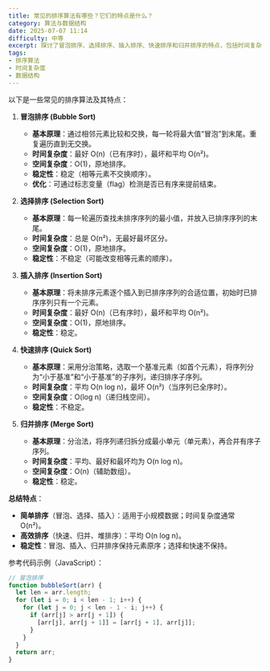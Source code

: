 ```yaml
---
title: 常见的排序算法有哪些？它们的特点是什么？
category: 算法与数据结构
date: 2025-07-07 11:14
difficulty: 中等
excerpt: 探讨了冒泡排序、选择排序、插入排序、快速排序和归并排序的特点，包括时间复杂度、空间复杂度和稳定性。
tags:
- 排序算法
- 时间复杂度
- 数据结构
---
```

以下是一些常见的排序算法及其特点：  

1. **冒泡排序 (Bubble Sort)**  
   - **基本原理**：通过相邻元素比较和交换，每一轮将最大值“冒泡”到末尾。重复遍历直到无交换。  
   - **时间复杂度**：最好 O(n)（已有序时），最坏和平均 O(n²)。  
   - **空间复杂度**：O(1)，原地排序。  
   - **稳定性**：稳定（相等元素不交换顺序）。  
   - **优化**：可通过标志变量（flag）检测是否已有序来提前结束。  

2. **选择排序 (Selection Sort)**  
   - **基本原理**：每一轮遍历查找未排序序列的最小值，并放入已排序序列的末尾。  
   - **时间复杂度**：总是 O(n²)，无最好最坏区分。  
   - **空间复杂度**：O(1)，原地排序。  
   - **稳定性**：不稳定（可能改变相等元素的顺序）。  

3. **插入排序 (Insertion Sort)**  
   - **基本原理**：将未排序元素逐个插入到已排序序列的合适位置，初始时已排序序列只有一个元素。  
   - **时间复杂度**：最好 O(n)（已有序时），最坏和平均 O(n²)。  
   - **空间复杂度**：O(1)，原地排序。  
   - **稳定性**：稳定。  

4. **快速排序 (Quick Sort)**  
   - **基本原理**：采用分治策略，选取一个基准元素（如首个元素），将序列分为“小于基准”和“小于基准”的子序列，递归排序子序列。  
   - **时间复杂度**：平均 O(n log n)，最坏 O(n²)（当序列已全序时）。  
   - **空间复杂度**：O(log n)（递归栈空间）。  
   - **稳定性**：不稳定。  

5. **归并排序 (Merge Sort)**  
   - **基本原理**：分治法，将序列递归拆分成最小单元（单元素），再合并有序子序列。  
   - **时间复杂度**：平均、最好和最坏均为 O(n log n)。  
   - **空间复杂度**：O(n)（辅助数组）。  
   - **稳定性**：稳定。  

**总结特点**：  
- **简单排序**（冒泡、选择、插入）：适用于小规模数据；时间复杂度通常 O(n²)。  
- **高效排序**（快速、归并、堆排序）：平均 O(n log n)。  
- **稳定性**：冒泡、插入、归并排序保持元素原序；选择和快速不保持。  

参考代码示例（JavaScript）：  
```javascript  
// 冒泡排序  
function bubbleSort(arr) {  
  let len = arr.length;  
  for (let i = 0; i < len - 1; i++) {  
    for (let j = 0; j < len - 1 - i; j++) {  
      if (arr[j] > arr[j + 1]) {  
        [arr[j], arr[j + 1]] = [arr[j + 1], arr[j]];  
      }  
    }  
  }  
  return arr;  
}  
```  
